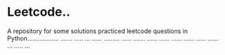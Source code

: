 # Leetcode..
A repository for some solutions practiced leetcode questions in Python.................. ....... ..... ... ...... ......... ...... ....... ...... ...... ...... ...... ...... ...... ... ..... ...
